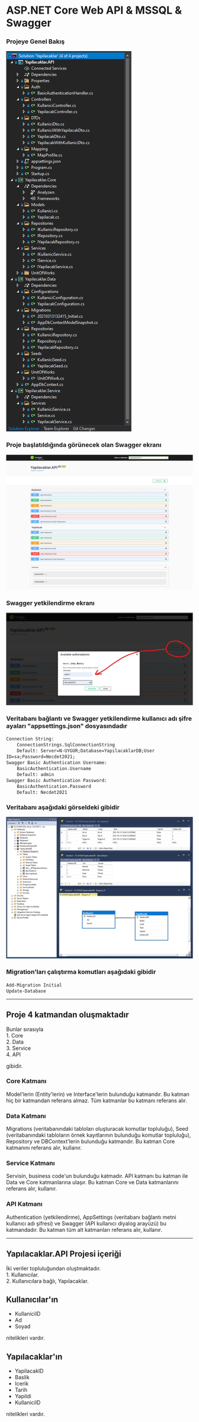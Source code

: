 # ASP.NET Core Web API & MSSQL & Swagger

### Projeye Genel Bakış
![Solution](Solution.png "Solution")

### Proje başlatıldığında görünecek olan Swagger ekranı
![Swagger](Swagger.jpg "Swagger")

### Swagger yetkilendirme ekranı
![SwaggerAuth](SwaggerAuth.jpg "SwaggerAuth")

### Veritabanı bağlantı ve Swagger yetkilendirme kullanıcı adı şifre ayaları "appsettings.json" dosyasındadır
```
Connection String:
    ConnectionStrings.SqlConnectionString
    Default: Server=N-UYGUR;Database=YapilacaklarDB;User ID=sa;Password=Necdet2021;
Swagger Basic Authentication Username:
    BasicAuthentication.Username
    Default: admin
Swagger Basic Authentication Password:
    BasicAuthentication.Password
    Default: Necdet2021
```

### Veritabanı aşağıdaki görseldeki gibidir
![YapilacaklarDB](YapilacaklarDB.jpg "YapilacaklarDB")

### Migration'ları çalıştırma komutları aşağıdaki gibidir
```
Add-Migration Initial
Update-Database
```

<hr>

## Proje 4 katmandan oluşmaktadır
Bunlar sırasıyla
<br>1. Core
<br>2. Data
<br>3. Service
<br>4. API

gibidir.

### Core Katmanı
Model'lerin (Entity'lerin) ve Interface'lerin bulunduğu katmandır.
Bu katman hiç bir katmandan referans almaz. Tüm katmanlar bu katmanı referans alır.

### Data Katmanı
Migrations (veritabanındaki tabloları oluşturacak komutlar topluluğu),
Seed (veritabanındaki tabloların örnek kayıtlarının bulunduğu komutlar topluluğu),
Repository ve DBContext'lerin bulunduğu katmandır.
Bu katman Core katmanını referans alır, kullanır.

### Service Katmanı
Servisin, business code'un bulunduğu katmadır. API katmanı bu katman ile Data ve Core katmanlarına ulaşır.
Bu katman Core ve Data katmanlarını referans alır, kullanır.

### API Katmanı
Authentication (yetkilendirme), AppSettings (veritabanı bağlantı metni kullanıcı adı şifresi) ve Swagger (API kullanıcı diyalog arayüzü) bu katmandadır.
Bu katman tüm alt katmanları referans alır, kullanır.

<hr>

## Yapılacaklar.API Projesi içeriği
İki veriler topluluğundan oluştmaktadır.
<br>1. Kullanıcılar.
<br>2. Kullanıcılara bağlı, Yapılacaklar.

## Kullanıcılar'ın
- KullaniciID
- Ad
- Soyad

nitelikleri vardır.

## Yapılacaklar'ın
- YapilacakID
- Baslik
- Icerik
- Tarih
- Yapildi
- KullaniciID

nitelikleri vardır.
